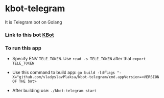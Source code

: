 # kbot-telegram
It is Telegram bot on Golang

### Link to this bot [KBot](http://t.me/vladyslavplaksa_bot)

### To run this app 

* Specify ENV `TELE_TOKEN`. Use `read -s TELE_TOKEN` after that `export TELE_TOKEN`

* Use this command to build app: `go build -ldflags "-X="github.com/vladyslavPlaksa/kbot-telegram/cmd.appVersion=<VERSION OF THE bot>`

* After building use: `./kbot-telegram start`

